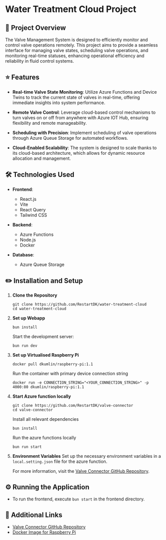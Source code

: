 # Water Treatment Cloud Project

## 📖 Project Overview

The Valve Management System is designed to efficiently monitor and control valve operations remotely. This project aims to provide a seamless interface for managing valve states, scheduling valve operations, and monitoring real-time statuses, enhancing operational efficiency and reliability in fluid control systems.


## ⭐ Features

- **Real-time Valve State Monitoring**: Utilize Azure Functions and Device Twins to track the current state of valves in real-time, offering immediate insights into system performance.

- **Remote Valve Control**: Leverage cloud-based control mechanisms to turn valves on or off from anywhere with Azure IOT Hub, ensuring flexibility and remote manageability.

- **Scheduling with Precision**: Implement scheduling of valve operations through Azure Queue Storage for automated workflows.

- **Cloud-Enabled Scalability**: The system is designed to scale thanks to its cloud-based architecture, which allows for dynamic resource allocation and management.

## 🛠️ Technologies Used

- **Frontend**:
  - React.js
  - Vite
  - React Query
  - Tailwind CSS

- **Backend**:
  - Azure Functions
  - Node.js
  - Docker

- **Database**:
  - Azure Queue Storage

## ✏️ Installation and Setup

1. **Clone the Repository**
   ```
   git clone https://github.com/RestartDK/water-treatment-cloud
   cd water-treatment-cloud
   ```

2. **Set up Webapp**
   ```
   bun install
   ```
   Start the development server:
   ```
   bun run dev
   ```

3. **Set up Virtualised Raspberry Pi**
    ```
    docker pull dkumlin/raspberry-pi:1.1
    ```
    Run the container with primary device connection string
    ```
    docker run -e CONNECTION_STRING="<YOUR_CONNECTION_STRING>" -p 4000:80 dkumlin/raspberry-pi:1.1
    ```

4. **Start Azure function locally**
    ```
    git clone https://github.com/RestartDK/valve-connector
    cd valve-connector
    ```

    Install all relevant dependencies
    ```
    bun install
    ```

    Run the azure functions locally
    ```
    bun run start
    ```

5. **Environment Variables**
   Set up the necessary environment variables in a `local.setting.json` file for the azure function.

   For more information, visit the [Valve Connector GitHub Repository](https://github.com/RestartDK/valve-connector).


## ⚙️ Running the Application

- To run the frontend, execute `bun start` in the frontend directory.

## 🔗 Additional Links
- [Valve Connector GitHub Repository](https://github.com/RestartDK/valve-connector)
- [Docker Image for Raspberry Pi](https://hub.docker.com/repository/docker/dkumlin/raspberry-pi/general)